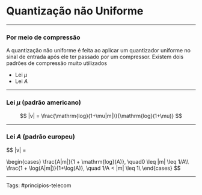 # Quantização não Uniforme

---

### Por meio de compressão

A quantização não uniforme é feita ao aplicar um quantizador uniforme no sinal de entrada após ele ter passado por um compressor. Existem dois padrões de compressão muito utilizados

- Lei $\mu$
- Lei $A$

---

### Lei $\mu$ (padrão americano)

$$
|v| = \frac{\mathrm{log}(1+\mu|m|)}{\mathrm{log}(1+\mu)}
$$

---

### Lei $A$ (padrão europeu)

$$
|v| = 

\begin{cases}
	\frac{A|m|}{1 + \mathrm{log}(A)}, \quad0 \leq |m| \leq 1/A\\\\
	\frac{1 + \log(A|m|)}{1+\log(A)}, \quad 1/A < |m| \leq 1\\
\end{cases}
$$

---

Tags: #principios-telecom 